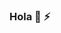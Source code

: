 ### Hola 👋 ⚡ 

<!--
**mauriciomejiae/mauriciomejiae** is a ✨ _special_ ✨ repository because its `README.md` (this file) appears on your GitHub profile.

Here are some ideas to get you started:
- 🌱 Ingeniero de sistemas 
- 🔭 Actualmente estoy trabajando como Analista de Operaciones Data Center
- 📫 mme0504@gmail.com | https://www.linkedin.com/in/mauriciomejiae/
-->
